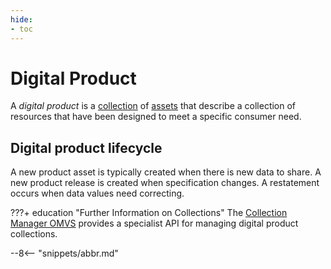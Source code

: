 ```yaml
---
hide:
- toc
---
```


<!-- SPDX-License-Identifier: CC-BY-4.0 -->
<!-- Copyright Contributors to the Egeria project. -->

# Digital Product

A *digital product* is a [collection](/concepts/collection) of [assets](/concepts/asset) that describe a collection of resources that have been designed to meet a specific consumer need.


## Digital product lifecycle



A new product asset is typically created when there is new data to share.
A new product release is created when specification changes.
A restatement occurs when data values need correcting.

???+ education "Further Information on Collections"
    The [Collection Manager OMVS](/services/omvs/collection-manager/overview) provides a specialist API for managing digital product collections.

--8<-- "snippets/abbr.md"
